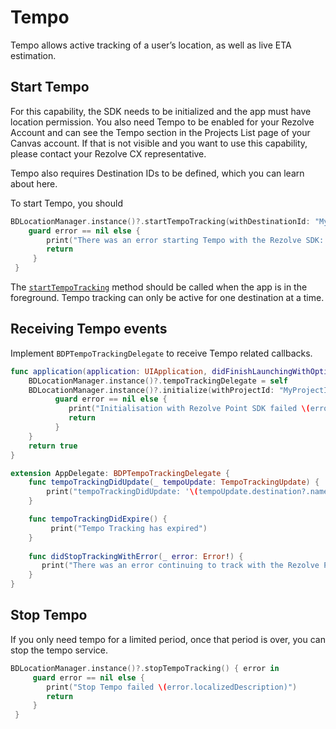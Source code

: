 Tempo
===========

Tempo allows active tracking of a user’s location, as well as live ETA estimation.

Start Tempo
-----------

For this capability, the SDK needs to be initialized and the app must have location permission. You also need Tempo to be enabled for your Rezolve Account and can see the Tempo section in the Projects List page of your Canvas account. If that is not visible and you want to use this capability, please contact your Rezolve CX representative.

Tempo also requires Destination IDs to be defined, which you can learn about here.

To start Tempo, you should

```swift
BDLocationManager.instance()?.startTempoTracking(withDestinationId: "MyDestinationId") { error in
    guard error == nil else {
        print("There was an error starting Tempo with the Rezolve SDK: \(error.localizedDescription)")
        return
     }
 }
```

The [`startTempoTracking`](https://ios-docs.bluedot.io/Classes/BDLocationManager.html#/c:objc(cs)BDLocationManager(im)startTempoTrackingWithDestinationId:completion:) method should be called when the app is in the foreground. Tempo tracking can only be active for one destination at a time.

Receiving Tempo events
----------------------

Implement `BDPTempoTrackingDelegate` to receive Tempo related callbacks.

```swift
func application(application: UIApplication, didFinishLaunchingWithOptions launchOptions: [NSObject: AnyObject]?) -> Bool {
    BDLocationManager.instance()?.tempoTrackingDelegate = self
    BDLocationManager.instance()?.initialize(withProjectId: "MyProjectId") { error in
          guard error == nil else {
             print("Initialisation with Rezolve Point SDK failed \(error.localizedDescription)")
             return
          }
    }
    return true
}

extension AppDelegate: BDPTempoTrackingDelegate {
    func tempoTrackingDidUpdate(_ tempoUpdate: TempoTrackingUpdate) {
        print("tempoTrackingDidUpdate: '\(tempoUpdate.destination?.name ?? "")' - eta:\(tempoUpdate.eta) minutes")
    }

    func tempoTrackingDidExpire() {
         print("Tempo Tracking has expired") 
    }
    
    func didStopTrackingWithError(_ error: Error!) {
       print("There was an error continuing to track with the Rezolve Point SDK: \(error.localizedDescription)") 
    }
}
```

Stop Tempo
----------

If you only need tempo for a limited period, once that period is over, you can stop the tempo service.

```swift
BDLocationManager.instance()?.stopTempoTracking() { error in
     guard error == nil else {
        print("Stop Tempo failed \(error.localizedDescription)")
        return
     }
 }
```